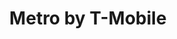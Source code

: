 ---
title: "Metro by T-Mobile"
url: /chicago/metro-by-t-mobile-south-archer-avenue-2/
shop: mobile phone
---
